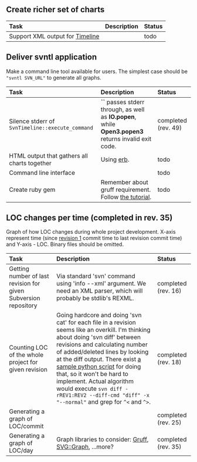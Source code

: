 ## Create richer set of charts ##

| **Task** | **Description** | **Status** |
|:---------|:----------------|:-----------|
| Support XML output for [Timeline](http://simile.mit.edu/timeline/) |                 | todo       |

## Deliver svntl application ##
Make a command line tool available for users. The simplest case should be `"svntl SVN_URL"` to generate all graphs.

| **Task** | **Description** | **Status** |
|:---------|:----------------|:-----------|
| Silence stderr of `SvnTimeline::execute_command` | **``** passes stderr through, as well as **IO.popen**, while **Open3.popen3** returns invalid exit code. | completed (rev. 49) |
| HTML output that gathers all charts together | Using [erb](http://www.ruby-doc.org/stdlib/libdoc/erb/rdoc/). | todo       |
| Command line interface |                 | todo       |
| Create ruby gem | Remember about gruff requirement. Follow [the tutorial](http://drnicwilliams.com/2006/10/11/generating-new-gems/). | todo       |

## LOC changes per time (completed in rev. 35) ##
Graph of how LOC changes during whole project development. X-axis represent time (since [revision 1](https://code.google.com/p/svntl/source/detail?r=1) commit time to last revision commit time) and Y-axis - LOC. Binary files should be omitted.

| **Task** | **Description** | **Status** |
|:---------|:----------------|:-----------|
| Getting number of last revision for given Subversion repository | Via standard 'svn' command using 'info --xml' argument. We need an XML parser, which will probably be stdlib's REXML. | completed (rev. 16) |
| Counting LOC of the whole project for given revision | Going hardcore and doing 'svn cat' for each file in a revision seems like an overkill. I'm thinking about doing 'svn diff' between revisions and calculating number of added/deleted lines by looking at the diff output. There exist [a sample python script](http://viewvc.tigris.org/source/browse/viewvc/trunk/bin/svndbadmin?rev=1288&view=markup) for doing that, so it won't be hard to implement. Actual algorithm would execute `svn diff -rREV1:REV2 --diff-cmd "diff" -x "--normal"` and grep for `^<` and `^>`. | completed (rev. 18) |
| Generating a graph of LOC/commit |                 | completed (rev. 25) |
| Generating a graph of LOC/day | Graph libraries to consider: [Gruff](http://nubyonrails.com/pages/gruff), [SVG::Graph](http://www.germane-software.com/software/SVG/SVG::Graph/), ...more? | completed (rev. 35) |